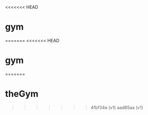 <<<<<<< HEAD
# gym
=======
<<<<<<< HEAD
# gym
=======
# theGym
>>>>>>> 4fbf34e (v1)
>>>>>>> aad85aa (v1)
